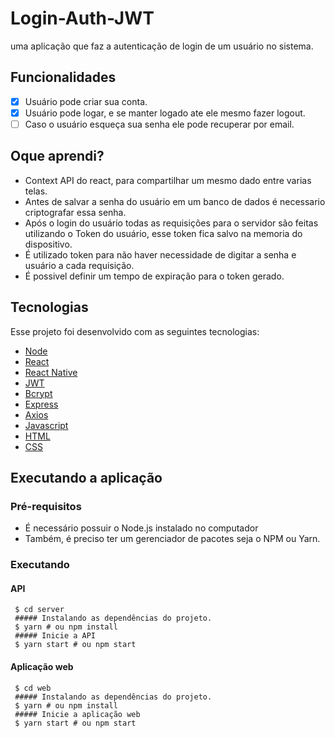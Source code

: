 # Login-Auth-JWT
uma aplicação que faz a autenticação de login de um usuário no sistema.

## Funcionalidades

- [x] Usuário pode criar sua conta.
- [x] Usuário pode logar, e se manter logado ate ele mesmo fazer logout.
- [ ] Caso o usuário esqueça sua senha ele pode recuperar por email.
 
## Oque aprendi?
 - Context API do react, para compartilhar um mesmo dado entre varias telas.
 - Antes de salvar a senha do usuário em um banco de dados é necessario criptografar essa senha.
 - Após o login do usuário todas as requisições para o servidor são feitas utilizando o Token do usuário, esse token fica salvo na memoria do dispositivo.
 - É utilizado token para não haver necessidade de digitar a senha e usuário a cada requisição.
 - É possivel definir um tempo de expiração para o token gerado.
## Tecnologias
Esse projeto foi desenvolvido com as seguintes tecnologias:


* [Node](https://nodejs.org/en/)
* [React](https://reactjs.org/)
* [React Native](https://reactnative.dev/)
* [JWT](https://jwt.io/)
* [Bcrypt](https://www.npmjs.com/package/bcrypt)
* [Express](https://expressjs.com/)
* [Axios](https://github.com/axios/axios)
* [Javascript](https://www.javascript.com/)
* [HTML](https://www.w3schools.com/html/)
* [CSS](https://www.w3schools.com/css/)



## Executando a aplicação
### Pré-requisitos
- É necessário possuir o Node.js instalado no computador
- Também, é preciso ter um gerenciador de pacotes seja o NPM ou Yarn.

### Executando  


  #### API
  ```
   $ cd server
   ##### Instalando as dependências do projeto.
   $ yarn # ou npm install
   ##### Inicie a API
   $ yarn start # ou npm start
  ```
  #### Aplicação web
  ```
   $ cd web
   ##### Instalando as dependências do projeto.
   $ yarn # ou npm install
   ##### Inicie a aplicação web
   $ yarn start # ou npm start
  ```
